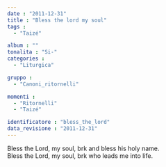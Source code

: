 ```yaml
---
date : "2011-12-31"
title : "Bless the lord my soul"
tags : 
  - "Taizé"

album : ""
tonalita : "Si-"
categories : 
  - "Liturgica"

gruppo : 
  - "Canoni_ritornelli"

momenti : 
  - "Ritornelli"
  - "Taizé"

identificatore : "bless_the_lord"
data_revisione : "2011-12-31"
---
```

  
  
Bless the Lord, my soul, brk and bless his holy name.    
Bless the Lord, my soul, brk who leads me into life.  
  
  
  
